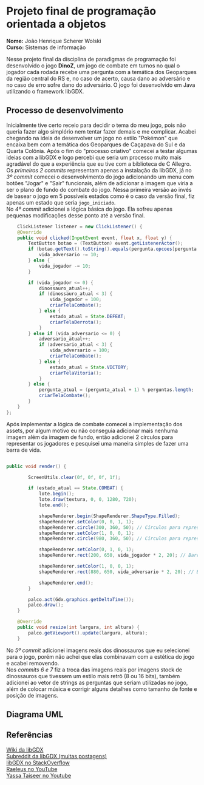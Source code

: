 # Projeto final de programação orientada a objetos

**Nome:** João Henrique Scherer Wolski \
**Curso:** Sistemas de informação

Nesse projeto final da disciplina de paradigmas de programação foi desenvolvido o jogo **DinoZ**, um jogo de combate em turnos no qual o jogador cada rodada recebe uma pergunta com a temática dos Geoparques da região central do RS e, no caso de acerto, causa dano ao adversário e no caso de erro sofre dano do adversário. O jogo foi desenvolvido em Java utilizando o framework libGDX.

## Processo de desenvolvimento

Inicialmente tive certo receio para decidir o tema do meu jogo, pois não queria fazer algo simplório nem tentar fazer demais e me complicar. Acabei chegando na ideia de desenvolver um jogo no estilo "Pokémon" que encaixa bem com a temática dos Geoparques de Caçapava do Sul e da Quarta Colônia. Após o fim do "processo criativo" comecei a testar algumas ideias com a libGDX e logo percebi que seria um processo muito mais agradável do que a experiência que eu tive com a biblioteca de C Allegro. \
Os *primeiros 2 commits* representam apenas a instalação da libGDX, já no *3º commit* comecei o desenvolvimento do jogo adicionando um menu com botões "Jogar" e "Sair" funcionais, além de adicionar a imagem que viria a ser o plano de fundo do combate do jogo. Nessa primeira versão ao invés de basear o jogo em 5 possíveis estados como é o caso da versão final, fiz apenas um estado que seria `jogo_iniciado`. \
No *4º commit* adicionei a lógica básica do jogo. Ela sofreu apenas pequenas modificações desse ponto até a versão final. 
```java        
    ClickListener listener = new ClickListener() {
    @Override
    public void clicked(InputEvent event, float x, float y) {
        TextButton botao = (TextButton) event.getListenerActor();
        if (botao.getText().toString().equals(pergunta.opcoes[pergunta.resposta_correta])) {
            vida_adversario -= 10;
        } else {
            vida_jogador -= 10;
        }

        if (vida_jogador <= 0) {
            dinossauro_atual++;
            if (dinossauro_atual < 3) {
                vida_jogador = 100;
                criarTelaCombate();
            } else {
                estado_atual = State.DEFEAT;
                criarTelaDerrota();
            }
        } else if (vida_adversario <= 0) {
            adversario_atual++;
            if (adversario_atual < 3) {
                vida_adversario = 100;
                criarTelaCombate();
            } else {
                estado_atual = State.VICTORY;
                criarTelaVitoria();
            }
        } else {
            pergunta_atual = (pergunta_atual + 1) % perguntas.length;
            criarTelaCombate();
        }
    }
};
```
Após implementar a lógica de combate comecei a implementação dos assets, por algum motivo eu não conseguia adicionar mais nenhuma imagem além da imagem de fundo, então adicionei 2 círculos para representar os jogadores e pesquisei uma maneira simples de fazer uma barra de vida. 
```java

public void render() {

        ScreenUtils.clear(0f, 0f, 0f, 1f);

        if (estado_atual == State.COMBAT) {
            lote.begin();
            lote.draw(textura, 0, 0, 1280, 720);
            lote.end();

            shapeRenderer.begin(ShapeRenderer.ShapeType.Filled);
            shapeRenderer.setColor(0, 0, 1, 1); 
            shapeRenderer.circle(300, 360, 50); // Círculos para representar os jogadores
            shapeRenderer.setColor(1, 0, 0, 1);
            shapeRenderer.circle(980, 360, 50); // Círculos para representar os jogadores

            shapeRenderer.setColor(0, 1, 0, 1);
            shapeRenderer.rect(200, 650, vida_jogador * 2, 20); // Barra de vida, quando a vida do jogador diminui ela diminui também, extremamente simples

            shapeRenderer.setColor(1, 0, 0, 1);
            shapeRenderer.rect(880, 650, vida_adversario * 2, 20); // Barra de vida, quando a vida do jogador diminui ela diminui também, extremamente simples

            shapeRenderer.end();
        }

        palco.act(Gdx.graphics.getDeltaTime());
        palco.draw();
    }

    @Override
    public void resize(int largura, int altura) {
        palco.getViewport().update(largura, altura);
    }
```
No *5º commit* adicionei imagens reais dos dinossauros que eu selecionei para o jogo, porém não achei que elas combinavam com a estética do jogo e acabei removendo. \
Nos *commits 6 e 7* fiz a troca das imagens reais por imagens stock de dinossauros que tivessem um estilo mais retrô (8 ou 16 bits), também adicionei ao vetor de strings as perguntas que seriam utilizadas no jogo, além de colocar música e corrigir alguns detalhes como tamanho de fonte e posição de imagens. 

## Diagrama UML

## Referências
[Wiki da libGDX](https://libgdx.com/wiki/) \
[Subreddit da libGDX (muitas postagens)](https://www.reddit.com/r/libgdx/) \
[libGDX no StackOverflow](https://stackoverflow.com/questions/tagged/libgdx) \
[Raeleus no YouTube](https://www.youtube.com/@raeleus/videos) \
[Yassa Taiseer no Youtube](https://www.youtube.com/@YassaTaiseer/featured)



